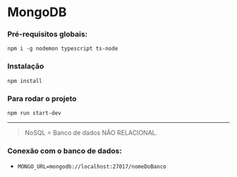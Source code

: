 # MongoDB

### Pré-requisitos globais:
`npm i -g nodemon typescript ts-node`

### Instalação
`npm install`

### Para rodar o projeto
`npm run start-dev`

---
>NoSQL = Banco de dados NÃO RELACIONAL.

### Conexão com o banco de dados:
* `MONGO_URL=mongodb://localhost:27017/nomeDoBanco`